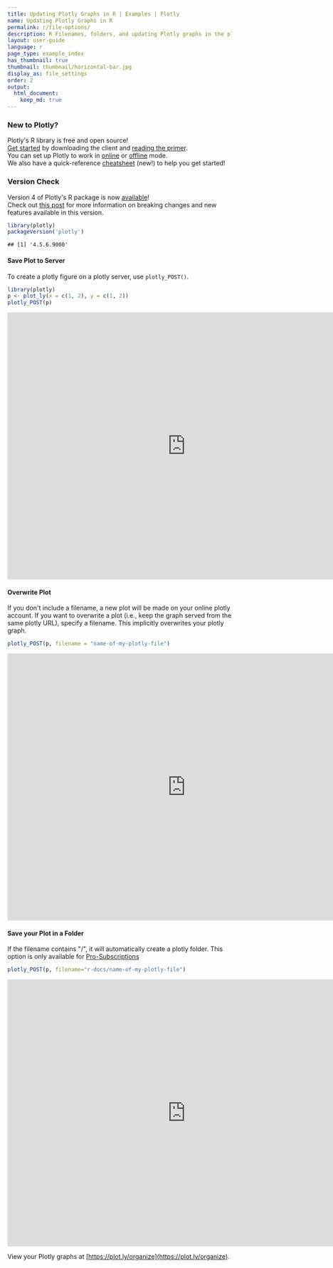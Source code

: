 ```yaml
---
title: Updating Plotly Graphs in R | Examples | Plotly
name: Updating Plotly Graphs in R
permalink: r/file-options/
description: R Filenames, folders, and updating Plotly graphs in the plotly cloud.
layout: user-guide
language: r
page_type: example_index
has_thumbnail: true
thumbnail: thumbnail/horizontal-bar.jpg
display_as: file_settings
order: 2
output:
  html_document:
    keep_md: true
---
```



### New to Plotly?

Plotly's R library is free and open source!<br>
[Get started](https://plot.ly/r/getting-started/) by downloading the client and [reading the primer](https://plot.ly/r/getting-started/).<br>
You can set up Plotly to work in [online](https://plot.ly/r/getting-started/#hosting-graphs-in-your-online-plotly-account) or [offline](https://plot.ly/r/offline/) mode.<br>
We also have a quick-reference [cheatsheet](https://images.plot.ly/plotly-documentation/images/r_cheat_sheet.pdf) (new!) to help you get started!

### Version Check

Version 4 of Plotly's R package is now [available](https://plot.ly/r/getting-started/#installation)!<br>
Check out [this post](http://moderndata.plot.ly/upgrading-to-plotly-4-0-and-above/) for more information on breaking changes and new features available in this version.

```r
library(plotly)
packageVersion('plotly')
```

```
## [1] '4.5.6.9000'
```

#### Save Plot to Server
To create a plotly figure on a plotly server, use `plotly_POST()`.


```r
library(plotly)
p <- plot_ly(x = c(1, 2), y = c(1, 2))
plotly_POST(p)
```

<iframe src="https://plot.ly/~RPlotBot/4350.embed" width="800" height="600" id="igraph" scrolling="no" seamless="seamless" frameBorder="0"> </iframe>

#### Overwrite Plot

If you don't include a filename, a new plot will be made on your online plotly account. If you want to overwrite a plot (i.e., keep the graph served from the same plotly URL), specify a filename. This implicitly overwrites your plotly graph.


```r
plotly_POST(p, filename = "name-of-my-plotly-file")
```

<iframe src="https://plot.ly/~RPlotBot/505.embed" width="800" height="600" id="igraph" scrolling="no" seamless="seamless" frameBorder="0"> </iframe>

#### Save your Plot in a Folder
If the filename contains "/", it will automatically create a plotly folder. This option is only available for [Pro-Subscriptions](https://plot.ly/products/cloud/)


```r
plotly_POST(p, filename="r-docs/name-of-my-plotly-file")
```

<iframe src="https://plot.ly/~RPlotBot/507.embed" width="800" height="600" id="igraph" scrolling="no" seamless="seamless" frameBorder="0"> </iframe>

View your Plotly graphs at [https://plot.ly/organize](https://plot.ly/organize).
